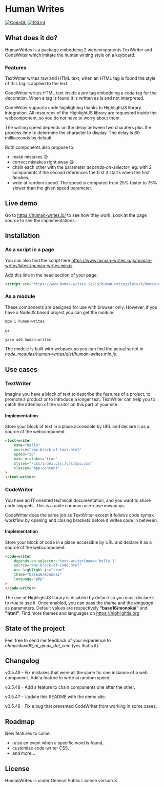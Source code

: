# Human Writes

[![CodeQL](https://github.com/ephect-io/human-writes/actions/workflows/github-code-scanning/codeql/badge.svg)](https://github.com/ephect-io/human-writes/actions/workflows/github-code-scanning/codeql)
[![ESLint](https://github.com/ephect-io/human-writes/actions/workflows/eslint.yml/badge.svg?branch=develop)](https://github.com/ephect-io/human-writes/actions/workflows/eslint.yml)

## What does it do?

HumanWrites is a package embedding 2 webcomponents TextWriter and CodeWriter which imitate the human writing style on a keyboard.

### Features

TextWriter writes raw and HTML text, when an HTML tag is found the style of this tag is applied to the text.

CodeWriter writes HTML text inside a _pre_ tag embedding a _code_ tag for the decoration. When a tag is found it is written as is and not interpreted.

CodeWriter supports code highlighting thanks to HighlightJS library integration. All resources of the HighlightJS library are requested inside the webcomponent, so you do not have to worry about them.

The writing speed depends on the delay between two charaters plus the process time to determine the character to display. The delay is 60 milliseconds by default.

Both components also propose to:
- make mistakes :angry:
- correct mistakes right away :smile:
- chain each other with the parameter _depends-on-selector_, eg: with 2 components if the second references the first it starts when the first finishes.
- write at random speed. The speed is computed from 25% faster to 75% slower than the given speed parameter.  

## Live demo

Go to https://human-writes.io/ to see how they work. Look at the page source to see the implementations.

## Installation

### As a script in a page

You can also find the script here https://www.human-writes.io/js/human-writes/latest/human-writes.min.js.

Add this line in the head section of your page:

```html
<script src="https://www.human-writes.io/js/human-writes/latest/human-writes.min.js"></script>
```

### As a module

These components are designed for use with browser only. However, if you have a NodeJS based project you can get the module:

```bash
npm i human-writes
```

or 

```bash
yarn add human-writes
```

The module is built with webpack so you can find the actual script in _node_modules/human-writes/dist/human-writes.min.js_.


## Use cases

### TextWriter

Imagine you have a block of text to describe the features of a project, to promote a product or to introduce a longer text. TextWriter can help you to catch the attention of the visitor on this part of your site.

#### Implementation

Store your block of text in a place accessible by URL and declare it as a source of the webcomponent.

```html
<text-writer
    name="hello"
    source="/my-block-of-text.html" 
    speed="20"
    make-mistakes="true" 
    styles="/css/index.css,/css/app.css" 
    classes="App-content" 
>
</text-writer>

```

### CodeWriter

You have an IT oriented technical documentation, and you want to share code snippets. This is a quite common use-case nowadays.

CodeWriter does the same job as TextWriter except it follows code syntax workflow by opening and closing brackets before it writes code in between.

#### Implementation

Store your block of code in a place accessible by URL and declare it as a source of the webcomponent.

```html
<code-writer 
    depends-on-selector="text-writer[name='hello']"
    source="/my-block-of-code.html"
    use-highlight-js="true"
    theme="base16/monokai"
    language="php"
>
</code-writer>
```

The use of HighlightJS library is disabled by default so you must declare it to _true_ to use it. Once enabled, you can pass the _theme_ and the _language_ as parameters. Default values are respectively **"base16/monokai"** and **"html"**. Find more themes and languages on https://highlightjs.org.

## State of the project

Feel free to send me feedback of your experience to _ohmyinbox99_at_gmail_dot_com_ (yes that's it).

## Changelog

v0.5.49 - Fix mistakes that were all the same for one instance of a web component. Add a feature to write at random speed.

v0.5.48 - Add a feature to chain components one after the other. 

v0.5.47 - Update this README with the demo site.

v0.5.46 - Fix a bug that prevented CodeWriter from working in some cases.

## Roadmap

New features to come:

- raise an event when a specific word is found,
- customize code-writer CSS.
- and more...

## License

HumanWrites is under General Public License version 3.
